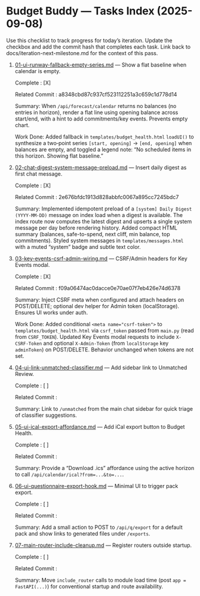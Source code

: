 # Budget Buddy — Tasks Index (2025-09-08)

Use this checklist to track progress for today’s iteration. Update the checkbox and add the commit hash that completes each task. Link back to docs/iteration-next-milestone.md for the context of this pass.

1. [01-ui-runway-fallback-empty-series.md](01-ui-runway-fallback-empty-series.md) — Show a flat baseline when calendar is empty.
   
   Complete : [X]
   
   Related Commit : a8348cbd87c937cf523112251a3c659c1d778d14
   
   Summary: When `/api/forecast/calendar` returns no balances (no entries in horizon), render a flat line using opening balance across start/end, with a hint to add commitments/key events. Prevents empty chart.
   
   Work Done: Added fallback in `templates/budget_health.html` `loadUI()` to synthesize a two‑point series `[start, opening]` → `[end, opening]` when balances are empty, and toggled a legend note: “No scheduled items in this horizon. Showing flat baseline.”

2. [02-chat-digest-system-message-preload.md](02-chat-digest-system-message-preload.md) — Insert daily digest as first chat message.
   
   Complete : [X]
   
   Related Commit : 2e676bfdc1913d828abbfc0067a895cc7245bdc7
   
   Summary: Implemented idempotent preload of a `[system] Daily Digest (YYYY-MM-DD)` message on index load when a digest is available. The index route now computes the latest digest and upserts a single system message per day before rendering history. Added compact HTML summary (balances, safe-to-spend, next cliff, min balance, top commitments). Styled system messages in `templates/messages.html` with a muted “system” badge and subtle text color.

3. [03-key-events-csrf-admin-wiring.md](03-key-events-csrf-admin-wiring.md) — CSRF/Admin headers for Key Events modal.
   
   Complete : [X]
   
   Related Commit : f09a06474ac0dacce0e70ae07f7eb426e74d6378
   
   Summary: Inject CSRF meta when configured and attach headers on POST/DELETE; optional dev helper for Admin token (localStorage). Ensures UI works under auth.
   
   Work Done: Added conditional `<meta name="csrf-token">` to `templates/budget_health.html` via `csrf_token` passed from `main.py` (read from `CSRF_TOKEN`). Updated Key Events modal requests to include `X-CSRF-Token` and optional `X-Admin-Token` (from `localStorage` key `adminToken`) on POST/DELETE. Behavior unchanged when tokens are not set.

4. [04-ui-link-unmatched-classifier.md](04-ui-link-unmatched-classifier.md) — Add sidebar link to Unmatched Review.
   
   Complete : [ ]
   
   Related Commit : 
   
   Summary: Link to `/unmatched` from the main chat sidebar for quick triage of classifier suggestions.

5. [05-ui-ical-export-affordance.md](05-ui-ical-export-affordance.md) — Add iCal export button to Budget Health.
   
   Complete : [ ]
   
   Related Commit : 
   
   Summary: Provide a “Download .ics” affordance using the active horizon to call `/api/calendar/ical?from=...&to=...`.

6. [06-ui-questionnaire-export-hook.md](06-ui-questionnaire-export-hook.md) — Minimal UI to trigger pack export.
   
   Complete : [ ]
   
   Related Commit : 
   
   Summary: Add a small action to POST to `/api/q/export` for a default pack and show links to generated files under `/exports`.

7. [07-main-router-include-cleanup.md](07-main-router-include-cleanup.md) — Register routers outside startup.
   
   Complete : [ ]
   
   Related Commit : 
   
   Summary: Move `include_router` calls to module load time (post `app = FastAPI(...)`) for conventional startup and route availability.
